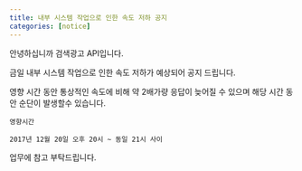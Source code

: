 ```yaml
---
title: 내부 시스템 작업으로 인한 속도 저하 공지
categories: [notice]
---
```


안녕하십니까 검색광고 API입니다. 



금일 내부 시스템 작업으로 인한 속도 저하가 예상되어 공지 드립니다. 



영향 시간 동안 통상적인 속도에 비해 약 2배가량 응답이 늦어질 수 있으며 해당 시간 동안 순단이 발생할수 있습니다.



	영향시간

	2017년 12월 20일 오후 20시 ~ 동일 21시 사이 



업무에 참고 부탁드립니다.